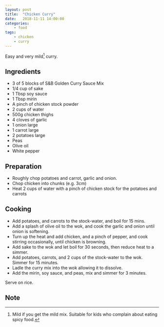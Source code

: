 ```yaml
---
layout: post
title:	"Chicken Curry"
date:	2018-11-11 14:00:00
categories:
    - food
tags:
    - chicken
    - curry
---
```


Easy and very mild[^1] curry.

## Ingredients

* 3 of 5 blocks of S&B Golden Curry Sauce Mix
* 1/4 cup of sake
* 1 Tbsp soy sauce
* 1 Tbsp mirin
* A pinch of chicken stock powder
* 2 cups of water
* 500g chicken thighs
* 4 cloves of garlic
* 1 onion large
* 1 carrot large
* 2 potatoes large
* Peas
* Olive oil
* White pepper


## Preparation

* Roughly chop potatoes and carrot, garlic and onion.
* Chop chicken into chunks (e.g. 3cm)
* Heat 2 cups of water with a pinch of chicken stock for the potatoes and carrots

## Cooking

* Add potatoes, and carrots to the stock-water, and boil for 15 mins.
* Add a splash of olive oil to the wok, and cook the garlic and onion until onion is softening.
* Turn up the heat and add chicken, and a pinch of pepper, and cook stirring occasionally, until chicken is browning.
* Add sake to the wok and let boil for 30 seconds, then reduce heat to a simmer.
* Add potatoes, carrots, and 2 cups of the stock-water to the wok. Simmer for 15 minutes.
* Ladle the curry mix into the wok allowing it to dissolve.
* Add the mirin, soy sauce, and peas, mix and simmer for 3 minutes.

Serve on rice. 

## Note

[^1]: Mild if you get the mild mix. Suitable for kids who complain about eating spicy food. 
